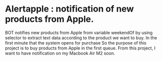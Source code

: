 # Alertapple : notification of new products from Apple.
BOT notifies new products from Apple from variable weekendOf by using selector to extract text data according to the product we want to buy. In the first minute that the system opens for purchase So the purpose of this project is to buy products from Apple in the first queue. From this project, I want to have notification on my Macbook Air M2 soon.
